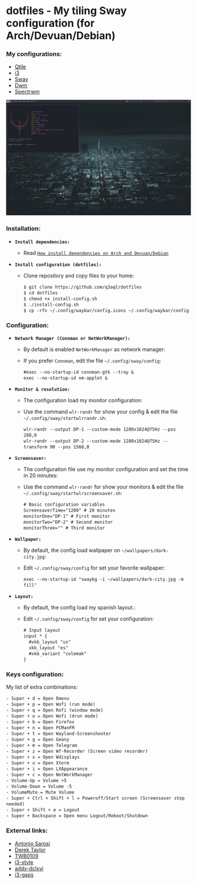 dotfiles - My tiling Sway configuration (for Arch/Devuan/Debian)
================================================================

### My configurations:

* [Qtile](README-qtile.md)
* [i3](README-i3.md)
* [Sway](README-sway.md)
* [Dwm](README-dwm.md)
* [Spectrwm](README-spectrwm.md)

![sway](examples/sway.png)

### Installation:

  * **`Install dependencies:`**
  
    * Read [`How install dependencies on Arch and Devuan/Debian`](Dependencies.md)
      
  * **`Install configuration (dotfiles):`**
  
    * Clone repository and copy files to your home:

      ```shell
      $ git clone https://github.com/q3aql/dotfiles
      $ cd dotfiles
      $ chmod +x install-config.sh
      $ ./install-config.sh
      $ cp -rfv ~/.config/waybar/config.icons ~/.config/waybar/config
      ````

### Configuration:

  * **`Network Manager (Connman or NetWorkManager):`**
  
    * By default is enabled `NetWorkManager` as network manager:
    * If you prefer `Connman`, edit the file `~/.config/sway/config`:
    
      ```shell
      #exec --no-startup-id connman-gtk --tray &
      exec --no-startup-id nm-applet &
      ````

  * **`Monitor & resolution:`**
  
    * The configuration load my monitor configuration:
    * Use the command `wlr-randr` for show your config & edit the file `~/.config/sway/startwlrrandr.sh`:
    
      ```shell
      wlr-randr --output DP-1 --custom-mode 1280x1024@75Hz --pos 288,0
      wlr-randr --output DP-2 --custom-mode 1280x1024@75Hz --transform 90 --pos 1568,0
      ````

  * **`Screensaver:`**
  
    * The configuration file use my monitor configuration and set the time in 20 minutes:
    * Use the command `wlr-randr` for show your monitors & edit the file `~/.config/sway/startwlrscreensaver.sh`:
    
      ```shell
      # Basic configuration variables
      ScreensaverTime="1200" # 20 minutes
      monitorOne="DP-1" # First monitor
      monitorTwo="DP-2" # Second monitor
      monitorThree="" # Third monitor
      ````

 * **`Wallpaper:`**
  
    * By default, the config load wallpaper on `~/wallpapers/dark-city.jpg`:
    * Edit  `~/.config/sway/config` for set your favorite wallpaper:
    
      ```shell
      exec --no-startup-id "swaybg -i ~/wallpapers/dark-city.jpg -m fill"
      ````

  * **`Layout:`**
  
    * By default, the config load my spanish layout.:
    * Edit  `~/.config/sway/config` for set your configuration:
    
      ```shell
      # Input layout
      input * {
        #xkb_layout "us"
        xkb_layout "es"
        #xkb_variant "colemak"
      }
      ````

### Keys configuration:

My list of extra combinations:

    - Super + d = Open Dmenu
    - Super + p = Open Wofi (run mode)
    - Super + q = Open Rofi (window mode)
    - Super + o = Open Wofi (drun mode)
    - Super + b = Open Firefox
    - Super + n = Open PCManFM
    - Super + t = Open Wayland-Screenshooter
    - Super + g = Open Geany
    - Super + m = Open Telegram 
    - Super + z = Open Wf-Recorder (Screen video recorder) 
    - Super + x = Open Wdisplays
    - Super + u = Open Xterm
    - Super + i = Open LXAppearance
    - Super + c = Open NetWorkManager
    - Volume-Up = Volume +5
    - Volume-Down = Volume -5
    - VolumeMute = Mute Volume
    - Super + Ctrl + Shift + l = Poweroff/Start screen (Screensaver step needed)
    - Super + Shift + e = Logout
    - Super + Backspace = Open menu Logout/Reboot/Shutdown

### External links:

* [Antonio Sarosi](https://github.com/antoniosarosi/dotfiles/)
* [Derek Taylor](https://gitlab.com/dwt1/dotfiles/)
* [TWB0109](https://github.com/TWB0109/PDots)
* [i3-style](https://github.com/altdesktop/i3-style)
* [addy-dclxvi](https://github.com/addy-dclxvi/i3-starterpack)
* [i3-gaps](https://github.com/Airblader/i3)
